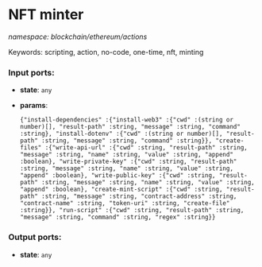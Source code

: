 # NFT minter

_namespace: blockchain/ethereum/actions_

Keywords: scripting, action, no-code, one-time, nft, minting

### Input ports:

* __state__: ` any `


* __params__: 
    ```
    {"install-dependencies" :{"install-web3" :{"cwd" :(string or number)[], "result-path" :string, "message" :string, "command" :string}, "install-dotenv" :{"cwd" :(string or number)[], "result-path" :string, "message" :string, "command" :string}}, "create-files" :{"write-api-url" :{"cwd" :string, "result-path" :string, "message" :string, "name" :string, "value" :string, "append" :boolean}, "write-private-key" :{"cwd" :string, "result-path" :string, "message" :string, "name" :string, "value" :string, "append" :boolean}, "write-public-key" :{"cwd" :string, "result-path" :string, "message" :string, "name" :string, "value" :string, "append" :boolean}, "create-mint-script" :{"cwd" :string, "result-path" :string, "message" :string, "contract-address" :string, "contract-name" :string, "token-uri" :string, "create-file" :string}}, "run-script" :{"cwd" :string, "result-path" :string, "message" :string, "command" :string, "regex" :string}}
    ```

### Output ports:

* __state__: ` any `

